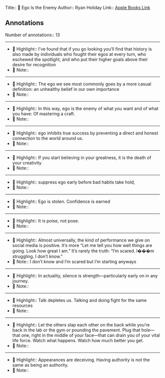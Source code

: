 Title:: 📕 Ego Is the Enemy
Author:: Ryan Holiday
Link:: [Apple Books Link](ibooks://assetid/EB016C03FD7BE451B71754D803DBE175)

## Annotations

Number of annotations:: 13

----

- 🎯 Highlight:: I’ve found that if you go looking you’ll find that history is also made by individuals who fought their egos at every turn, who eschewed the spotlight, and who put their higher goals above their desire for recognition
- 📝 Note::  


----

- 🎯 Highlight:: The ego we see most commonly goes by a more casual definition: an unhealthy belief in our own importance
- 📝 Note::  


----

- 🎯 Highlight:: In this way, ego is the enemy of what you want and of what you have: Of mastering a craft.
- 📝 Note::  


----

- 🎯 Highlight:: ego inhibits true success by preventing a direct and honest connection to the world around us.
- 📝 Note::  


----

- 🎯 Highlight:: If you start believing in your greatness, it is the death of your creativity
- 📝 Note::  


----

- 🎯 Highlight:: suppress ego early before bad habits take hold,
- 📝 Note::  


----

- 🎯 Highlight:: Ego is stolen. Confidence is earned
- 📝 Note::  


----

- 🎯 Highlight:: It is poise, not pose.
- 📝 Note::  


----

- 🎯 Highlight:: Almost universally, the kind of performance we give on social media is positive. It’s more “Let me tell you how well things are going. Look how great I am.” It’s rarely the truth: “I’m scared. I���m struggling. I don’t know.”
- 📝 Note:: I don’t know and I’m scared but I’m starting anyways


----

- 🎯 Highlight:: In actuality, silence is strength—particularly early on in any journey.
- 📝 Note::  


----

- 🎯 Highlight:: Talk depletes us. Talking and doing fight for the same resources
- 📝 Note::  


----

- 🎯 Highlight:: Let the others slap each other on the back while you’re back in the lab or the gym or pounding the pavement. Plug that hole—that one, right in the middle of your face—that can drain you of your vital life force. Watch what happens. Watch how much better you get.
- 📝 Note::  


----

- 🎯 Highlight:: Appearances are deceiving. Having authority is not the same as being an authority.
- 📝 Note::  


